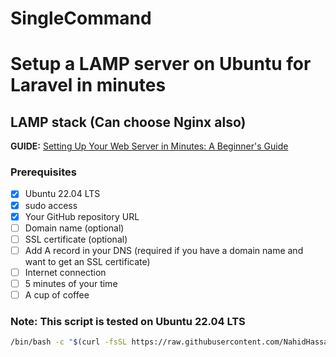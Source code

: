 # SingleCommand

# Setup a LAMP server on Ubuntu for Laravel in minutes

## LAMP stack (Can choose Nginx also)

**GUIDE:** [Setting Up Your Web Server in Minutes: A Beginner's Guide](https://notes.sohag.pro/setting-up-your-web-server-in-minutes-a-beginners-guide)

### Prerequisites

- [x] Ubuntu 22.04 LTS
- [x] sudo access
- [x] Your GitHub repository URL
- [ ] Domain name (optional)
- [ ] SSL certificate (optional)
- [ ] Add A record in your DNS (required if you have a domain name and want to get an SSL certificate)
- [ ] Internet connection
- [ ] 5 minutes of your time
- [ ] A cup of coffee

### Note: This script is tested on Ubuntu 22.04 LTS

```bash
/bin/bash -c "$(curl -fsSL https://raw.githubusercontent.com/NahidHassanOfficial/SingleCommand/main/lamp.sh)"
```
